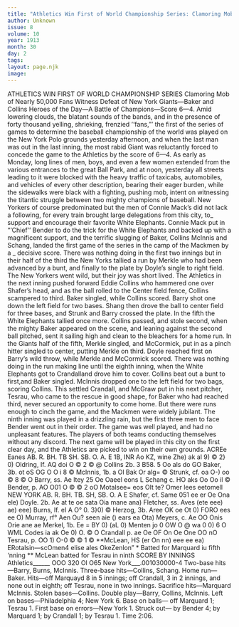 ```yaml
---
title: "Athletics Win First of World Championship Series: Clamoring Mob of Nearly 50,000 Fans Witness Defeat of New York Giants—Baker and Collins Heroes of the Day—A Battle of Champions—Score 6—4. "
author: Unknown
issue: 8
volume: 10
year: 1913
month: 30
day: 2
tags:
layout: page.njk
image:
---
```

ATHLETICS WIN FIRST OF WORLD CHAMPIONSHIP SERIES    Clamoring Mob of Nearly 50,000 Fans Witness Defeat of New York Giants—Baker and Collins Heroes of the Day—A Battle of Champions—Score 6—4.    Amid lowering clouds, the blatant sounds of the bands, and in the presence of forty thousand yelling, shrieking, frenzied ‘‘fans,”’ the first of the series of games to determine the baseball championship of the world was played on the New York Polo grounds yesterday afternoon, and when the last man was out in the last inning, the most rabid Giant was reluctantly forced to concede the game to the Athletics by the score of 6—4. As early as Monday, long lines of men, boys, and even a few women extended from the various entrances to the great Ball Park, and at noon, yesterday all streets leading to it were blocked with the heavy traffic of taxicabs, automobiles, and vehicles of every other description, bearing their eager burden, while the sidewalks were black with a fighting, pushing mob, intent on witnessing the titantic struggle between two mighty champions of baseball. New Yorkers of course predominated but the men of Connie Mack’s did not lack a following, for every train brought large delegations from this city, to_ support and encourage their favorite White Elephants. Connie Mack put in “‘Chief’’ Bender to do the trick for the White Elephants and backed up with a magnificent support, and the terrific slugging of Baker, Collins McInnis and Schang, landed the first game of the series in the camp of the Mackmen by a _ decisive score. There was nothing doing in the first two innings but in their half of the third the New Yorks tallied a run by Merkle who had been advanced by a bunt, and finally to the plate by Doyle’s single to right field. The New Yorkers went wild, but their joy was short lived. The Athletics in the next inning pushed forward Eddie Collins who hammered one over Shafer’s head, and as the ball rolled to the Center field fence, Collins scampered to third. Baker singled, while Collins scored. Barry shot one down the left field for two bases. Shang then drove the ball to center field for three bases, and Strunk and Barry crossed the plate. In the fifth the White Elephants tallied once more. Collins passed, and stole second, when the mighty Baker appeared on the scene, and leaning against the second ball pitched, sent it sailing high and clean to the bleachers for a home run. In the Giants half of the fifth, Merkle singled, and McCormick, put in as a pinch hitter singled to center, putting Merkle on third. Doyle reached first on Barry’s wild throw, while Merkle and McCormick scored. There was nothing doing in the run making line until the eighth inning, when the White Elephants got to Crandalland drove him to cover. Collins beat out a bunt to first,and Baker singled. McInnis dropped one to the left field for two bags, scoring Collins. This settled Crandall, and McGraw put in his next pitcher, Tesrau, who came to the rescue in good shape, for Baker who had reached third, never secured an opportunity to come home. But there were runs enough to cinch the game, and the Mackmen were widely jubilant. The ninth inning was played in a drizzling rain, but the first three men to face Bender went out in their order. The game was well played, and had no unpleasant features. The players of both teams conducting themselves without any discord. The next game will be played in this city on the first clear day, and the Athletics are picked to win on their own grounds. ACREe Eanes AB. R. BH. TB SH. SB. O. A. E 1B, INR Ao KZ, wine Zhe) ak al 9) © 2} 0) Oldring, If. AQ doi O © 2 © @ Collins 2b. 3 B58. 5 Oo als do GO Baker, 3b. ot oS OG O O i 8 © McInnis, 1b. a Ol Bak Or alg= © Strunk, cf. oa O-) oo © 8 © O Barry, ss. Ae ltey 25 Oe Oaeel eons L Schang c. HO aks Oo Oo il © Bender, p. AO O01 O © © 2 oO Motalsee= eos Olt te? Omer lees eetomell NEW YORK AB. R. BH. TB. SH, SB. O. A E Shafer, cf. Same 051 ee er Oe Ona ele) Doyle. 2b. Ae at te oe sata Oia mane ana) Fletcher, ss. Aves (ete eee) ae) eee) Burns, lf. eI A O° 0. 3}0) © Herzog, 3b. Aree OK oe Ot 0) FORO ees ee O) Murray, rf° Aen Ou? seen aie () ears ea Ota) Meyers, c. Ae OO Onis Orie ane ae Merkel, 1b. Ee = BY 0) (aL 0) Menten jo 0 OW O @ wa 0 0) 6 O WML Codes ia ak Oe 0) O. © O Crandall p. ae Oe OF On Oe One OO nO Tesrau, p. OO 1) O-0 © © 1 © **McLean, HS (er On nn) eee ee ea) ERotalsin—scOmen4 elise ales OkeZenlon” * Batted for Marquard iu fifth ‘nning ** McLean batted for Tesrau in ninth SCORE BY INNINGS Athletics______ OOO 320 Ol O65 New York___.001030000-4 Two-base hits—Barry, Burns, McInnis. Three-base hits—Collins, Schang. Home run—Baker. Hits—off Marquayd 8 in 5 innings; off Crandall, 3 in 2 innings, and none out in eighth; off Tesrau, none in two innings. Sacrifice hits—Marquard McInnis. Stolen bases—Collins. Double play—Barry, Collins, McInnis. Left on bases—Philadelphia 4; New York 6. Base on balls— off Marquard 1; Tesrau 1. First base on errors—New York 1. Struck out— by Bender 4; by Marquard 1; by Crandall 1; by Tesrau 1. Time 2:06.


